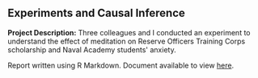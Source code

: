 ## Experiments and Causal Inference

**Project Description:** Three colleagues and I conducted an experiment to understand the effect of meditation on Reserve Officers Training Corps scholarship and Naval Academy students' anxiety. 

<object data="{{ site.url }}{{ site.baseurl }}/projects/experiments/Navy_Meditation_Experiment.pdf" width="600" height="600" type="application/pdf"></object>


Report written using R Markdown. Document available to view <a href="https://github.com/bronte-baer/bronte-baer.github.io/blob/master/projects/experiments/final_report_code.rmd">here</a>.
